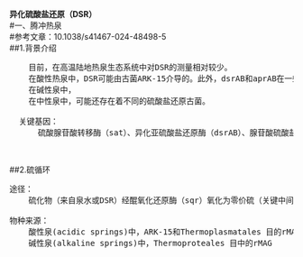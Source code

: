 **异化硫酸盐还原（DSR）**  
#一、腾冲热泉  
#参考文章：10.1038/s41467-024-48498-5  
##1.背景介绍  
<pre>
    目前，在高温陆地热泉生态系统中对DSR的测量相对较少。
    在酸性热泉中，DSR可能由古菌ARK-15介导的。此外，dsrAB和aprAB在一些Thermoproteales门中高表达，但最丰富的ARK-15古菌中缺少aprAB基因。
    在碱性泉中，
    在中性泉中，可能还存在着不同的硫酸盐还原古菌。

  关键基因：
      硫酸腺苷酸转移酶（sat）、异化亚硫酸盐还原酶（dsrAB）、腺苷酸硫酸盐还原酶（aprAB）
    
 </pre>

 ##2.硫循环
<pre>
途径：
    硫化物（来自泉水或DSR）经醌氧化还原酶（sqr）氧化为零价硫（关键中间体）。

物种来源：
    酸性泉(acidic springs)中，ARK-15和Thermoplasmatales 目的rMAG
    碱性泉(alkaline springs)中，Thermoproteales 目中的rMAG

</pre>
